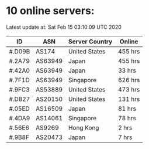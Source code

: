 # 10 online servers:

Latest update at: Sat Feb 15 03:10:09 UTC 2020

| ID | ASN | Server Country | Online |
| -- | --- | -------------- | ------ |
| #.D09B | AS174 | United States | 455 hrs |
| #.2A79 | AS63949 | Japan | 455 hrs |
| #.42A0 | AS63949 | Japan | 33 hrs |
| #.7F1D | AS63949 | Singapore | 626 hrs |
| #.9FC3 | AS53889 | United States | 473 hrs |
| #.D827 | AS20150 | United States | 131 hrs |
| #.05ED | AS16509 | Japan | 81 hrs |
| #.4DA9 | AS14061 | Singapore | 78 hrs |
| #.56E6 | AS9269 | Hong Kong | 2 hrs |
| #.9B8F | AS20473 | Japan | 7 hrs |

